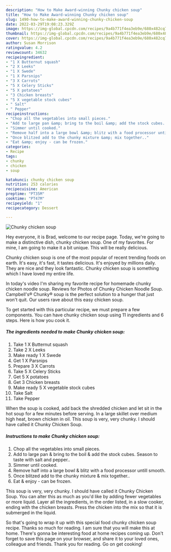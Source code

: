 ```yaml
---
description: "How to Make Award-winning Chunky chicken soup"
title: "How to Make Award-winning Chunky chicken soup"
slug: 1490-how-to-make-award-winning-chunky-chicken-soup
date: 2022-03-29T19:08:23.329Z
image: https://img-global.cpcdn.com/recipes/9a4b771f4ea3eb9e/680x482cq70/chunky-chicken-soup-recipe-main-photo.jpg
thumbnail: https://img-global.cpcdn.com/recipes/9a4b771f4ea3eb9e/680x482cq70/chunky-chicken-soup-recipe-main-photo.jpg
cover: https://img-global.cpcdn.com/recipes/9a4b771f4ea3eb9e/680x482cq70/chunky-chicken-soup-recipe-main-photo.jpg
author: Susan Morrison
ratingvalue: 4.2
reviewcount: 34632
recipeingredient:
- "1 X Butternut squash"
- "2 X Leeks"
- "1 X Swede"
- "1 X Parsnips"
- "3 X Carrots"
- "5 X Celery Sticks"
- "5 X potatoes"
- "3 Chicken breasts"
- "5 X vegetable stock cubes"
- " Salt"
- " Pepper"
recipeinstructions:
- "Chop all the vegetables into small pieces."
- "Add to large pan &amp; bring to the boil &amp; add the stock cubes. Season to taste with salt and pepper.."
- "Simmer until cooked."
- "Remove half into a large bowl &amp; blitz with a food processor untill smooth."
- "Once blitzed add to the chunky mixture &amp; mix together.."
- "Eat &amp; enjoy - can be frozen."
categories:
- Recipe
tags:
- chunky
- chicken
- soup

katakunci: chunky chicken soup 
nutrition: 253 calories
recipecuisine: American
preptime: "PT35M"
cooktime: "PT47M"
recipeyield: "1"
recipecategory: Dessert

---
```



![Chunky chicken soup](https://img-global.cpcdn.com/recipes/9a4b771f4ea3eb9e/680x482cq70/chunky-chicken-soup-recipe-main-photo.jpg)

Hey everyone, it is Brad, welcome to our recipe page. Today, we're going to make a distinctive dish, chunky chicken soup. One of my favorites. For mine, I am going to make it a bit unique. This will be really delicious.

Chunky chicken soup is one of the most popular of recent trending foods on earth. It's easy, it's fast, it tastes delicious. It's enjoyed by millions daily. They are nice and they look fantastic. Chunky chicken soup is something which I have loved my entire life.

In today&#39;s video I&#39;m sharing my favorite recipe for homemade chunky chicken noodle soup. Reviews for Photos of Chunky Chicken Noodle Soup. Campbell&#39;s® Chunky® soup is the perfect solution to a hunger that just won&#39;t quit. Our users rave about this easy chicken soup.


To get started with this particular recipe, we must prepare a few components. You can have chunky chicken soup using 11 ingredients and 6 steps. Here is how you cook it.

<!--inarticleads1-->

##### The ingredients needed to make Chunky chicken soup:

1. Take 1 X Butternut squash
1. Take 2 X Leeks
1. Make ready 1 X Swede
1. Get 1 X Parsnips
1. Prepare 3 X Carrots
1. Take 5 X Celery Sticks
1. Get 5 X potatoes
1. Get 3 Chicken breasts
1. Make ready 5 X vegetable stock cubes
1. Take  Salt
1. Take  Pepper


When the soup is cooked, add back the shredded chicken and let sit in the hot soup for a few minutes before serving. In a large skillet over medium high heat, brown chicken in oil. This soup is very, very chunky. I should have called it Chunky Chicken Soup. 

<!--inarticleads2-->

##### Instructions to make Chunky chicken soup:

1. Chop all the vegetables into small pieces.
1. Add to large pan &amp; bring to the boil &amp; add the stock cubes. Season to taste with salt and pepper..
1. Simmer until cooked.
1. Remove half into a large bowl &amp; blitz with a food processor untill smooth.
1. Once blitzed add to the chunky mixture &amp; mix together..
1. Eat &amp; enjoy - can be frozen.


This soup is very, very chunky. I should have called it Chunky Chicken Soup. You can alter this as much as you&#39;d like by adding fewer vegetables or more liquid. Layer all the ingredients, in the order listed, in a slow cooker, ending with the chicken breasts. Press the chicken into the mix so that it is submerged in the liquid. 

So that's going to wrap it up with this special food chunky chicken soup recipe. Thanks so much for reading. I am sure that you will make this at home. There's gonna be interesting food at home recipes coming up. Don't forget to save this page on your browser, and share it to your loved ones, colleague and friends. Thank you for reading. Go on get cooking!
